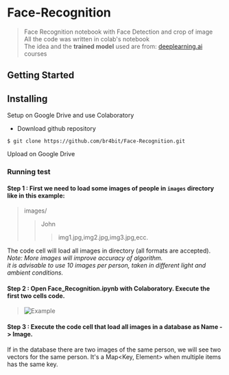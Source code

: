 # Face-Recognition
> Face Recognition notebook with Face Detection and crop of image <br>
> All the code was written in colab's notebook <br>
> The idea and the <b>trained model</b> used are from: [deeplearning.ai](https://www.deeplearning.ai/) courses

## Getting Started
## Installing
Setup on Google Drive and use Colaboratory
* Download github repository
```
$ git clone https://github.com/br4bit/Face-Recognition.git
```
Upload on Google Drive <br>

### Running test
#### Step 1 : First we need to load some images of people in ``` images ``` directory like in this example:
> images/
>> John
>>> img1.jpg,img2.jpg,img3.jpg,ecc.

The code cell will load all images in directory (all formats are accepted).<br>
_Note: More images will improve accuracy of algorithm.<br>
it is advisable to use 10 images per person, taken in different light and ambient conditions._
#### Step 2 : Open Face_Recognition.ipynb with Colaboratory. Execute the first two cells code.
>![Example](http://g.recordit.co/KiuqIc0Hfa.gif)
#### Step 3 : Execute the code cell that load all images in a database as Name -> Image. 
If in the database there are two images of the same person, we will see two vectors for the same person. It's a Map<Key, Element> when multiple items has the same key.
 
